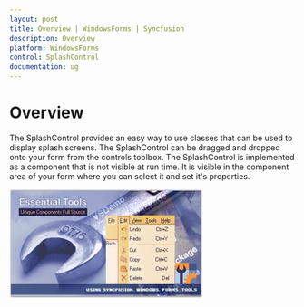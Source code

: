 ```yaml
---
layout: post
title: Overview | WindowsForms | Syncfusion
description: Overview
platform: WindowsForms
control: SplashControl
documentation: ug
---
```


# Overview

The SplashControl provides an easy way to use classes that can be used to display splash screens. The SplashControl can be dragged and dropped onto your form from the controls toolbox. The SplashControl is implemented as a component that is not visible at run time. It is visible in the component area of your form where you can select it and set it's properties.

![](Overview_images/Overview_img30.jpeg) 


